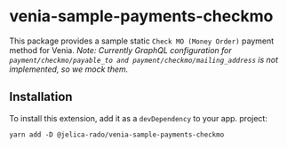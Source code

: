 # venia-sample-payments-checkmo

This package provides a sample static `Check MO (Money Order)` payment method for Venia.
_Note: Currently GraphQL configuration for `payment/checkmo/payable_to and payment/checkmo/mailing_address` is not implemented, so we mock them._

## Installation

To install this extension, add it as a `devDependency` to your app.
project:

`yarn add -D @jelica-rado/venia-sample-payments-checkmo`
